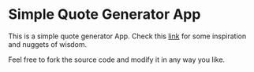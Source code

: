 # Simple Quote Generator App

This is a simple quote generator App. Check this [link](https://serengia.github.io/random-quote-generator/) for some inspiration and nuggets of wisdom.

Feel free to fork the source code and modify it in any way you like.
